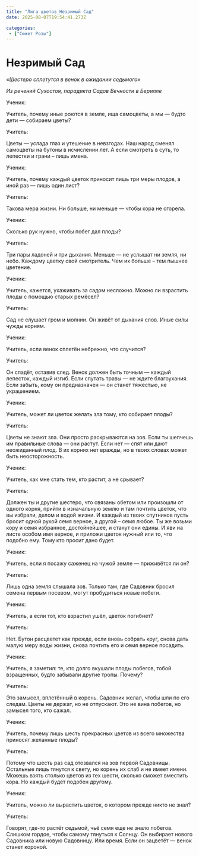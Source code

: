 ```yaml
---
title: "Лига цветов_Незримый Сад"
date: 2025-08-07T19:54:41.273Z

categories:
 - ["Сюжет Розы"]
---
```


**Незримый Сад**
================

*«Шестеро сплетутся в венок в ожидании седьмого»*

*Из речений Сухостоя, парадикта Садов Вечности в Берилле*

Ученик:

Учитель, почему иные роются в земле, ища самоцветы, а мы — будто дети —
собираем цветы?

Учитель:

Цветы — услада глаз и утешение в невзгодах. Наш народ сменял самоцветы
на бутоны в исчислении лет. А если смотреть в суть, то лепестки и грани
– лишь имена.

Ученик:

Учитель, почему каждый цветок приносит лишь три меры плодов, а иной раз
— лишь один лист?

Учитель:

Такова мера жизни. Ни больше, ни меньше — чтобы кора не сгорела.

Ученик:

Сколько рук нужно, чтобы побег дал плоды?

Учитель:

Три пары ладоней и три дыхания. Меньше — не услышат ни земля, ни небо.
Каждому цветку свой смотритель. Чем их больше – тем пышнее цветение.

Ученик:

Учитель, кажется, ухаживать за садом несложно. Можно ли взрастить плоды
с помощью старых ремёсел?

Учитель:

Сад не слушает гром и молнии. Он живёт от дыхания слов. Иные силы чужды
корням.

Ученик:

Учитель, если венок сплетён небрежно, что случится?

Учитель:

Он спадёт, оставив след. Венок должен быть точным — каждый лепесток,
каждый изгиб. Если спутать травы — не ждите благоухания. Если забыть,
кому он предназначен — он станет тяжестью, не украшением.

Ученик:

Учитель, может ли цветок желать зла тому, кто собирает плоды?

Учитель:

Цветы не знают зла. Они просто раскрываются на зов. Если ты шепчешь им
правильные слова — они растут. Если нет — спят или дают неожиданный
плод. В их корнях нет вражды, но в твоих словах может быть
неосторожность.

Ученик:

Учитель, как мне стать тем, кто растит, а не срывает?

Учитель:

Должен ты и другие шестеро, что связаны обетом или произошли от одного
корня, прийти в изначальную землю и там почтить цветок, что вы избрали,
делом и водой жизни. И каждый из твоих спутников пусть бросит одной
рукой семя верное, а другой – семя любое. Ты же возьми кору и семя
избранное, достойнейшее, и станут они едины. И яви на листе особом имя
верное, и приложи цветок нужный или то, что подобно ему. Тому кто просит
дано будет.

Ученик:

Учитель, если я посажу саженец на чужой земле — приживётся ли он?

Учитель:

Лишь одна земля слышала зов. Только там, где Садовник бросил семена
первым посевом, могут пробудиться новые побеги.

Ученик:

Учитель, а если тот, кто взрастил ушёл, цветок погибнет?

Учитель:

Нет. Бутон расцветет как прежде, если вновь собрать круг, снова дать
малую меру воды жизни, снова почтить его и семя верное посадить.

Ученик:

Учитель, я заметил: те, кто долго вкушали плоды побегов, тобой
взращенных, будто забывали другие тропы. Почему?

Учитель:

Это замысел, вплетённый в корень. Садовник желал, чтобы шли по его
следам. Цветы не держат, но не отпускают. Это не вина побегов, но
замысел того, кто сажал.

Ученик:

Учитель, почему лишь шесть прекрасных цветов из всего множества приносят
желанные плоды?

Учитель:

Потому что шесть раз сад отозвался на зов первой Садовницы. Остальные
лишь тянутся к свету, но корень их слаб и не имеет имени. Можешь взять
столько цветов из тех шести, сколько сможет вместить кора. Но каждый
будет подобен другому.

Ученик:

Учитель, можно ли вырастить цветок, о котором прежде никто не знал?

Учитель:

Говорят, где-то растёт седьмой, чьё семя еще не знало побегов. Слишком
гордое, чтобы самому тянуться к Солнцу. Он выбирает нового Садовника или
новую Садовницу. Или время. Если он зацветёт — венок станет короной.
